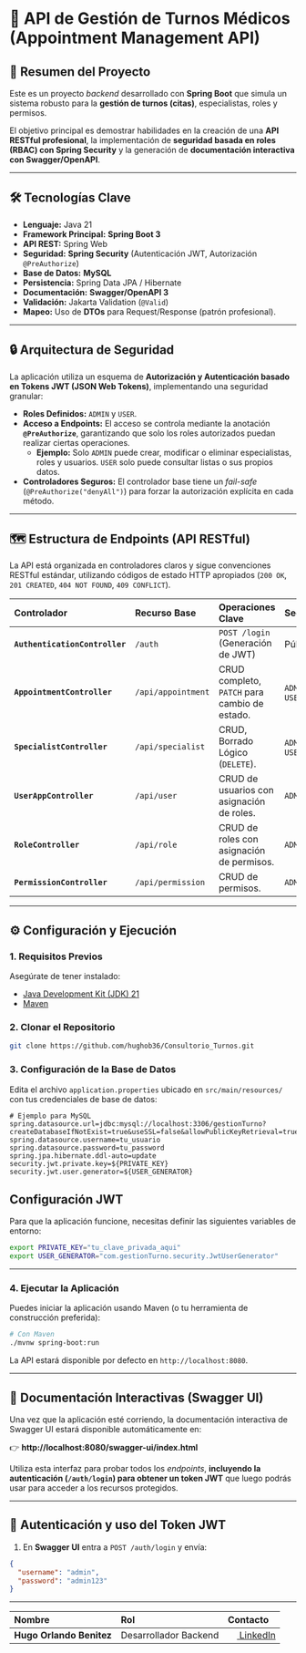 # 🏥 API de Gestión de Turnos Médicos (Appointment Management API)

## 🌟 Resumen del Proyecto

Este es un proyecto *backend* desarrollado con **Spring Boot** que simula un sistema robusto para la **gestión de turnos (citas)**, especialistas, roles y permisos.

El objetivo principal es demostrar habilidades en la creación de una **API RESTful profesional**, la implementación de **seguridad basada en roles (RBAC) con Spring Security** y la generación de **documentación interactiva con Swagger/OpenAPI**.

-----

## 🛠️ Tecnologías Clave

  * **Lenguaje:** Java 21
  * **Framework Principal:** **Spring Boot 3**
  * **API REST:** Spring Web
  * **Seguridad:** **Spring Security** (Autenticación JWT, Autorización `@PreAuthorize`)
  * **Base de Datos:** **MySQL**
  * **Persistencia:** Spring Data JPA / Hibernate
  * **Documentación:** **Swagger/OpenAPI 3**
  * **Validación:** Jakarta Validation (`@Valid`)
  * **Mapeo:** Uso de **DTOs** para Request/Response (patrón profesional).

-----

## 🔒 Arquitectura de Seguridad

La aplicación utiliza un esquema de **Autorización y Autenticación basado en Tokens JWT (JSON Web Tokens)**, implementando una seguridad granular:

  * **Roles Definidos:** `ADMIN` y `USER`.
  * **Acceso a Endpoints:** El acceso se controla mediante la anotación **`@PreAuthorize`**, garantizando que solo los roles autorizados puedan realizar ciertas operaciones.
      * **Ejemplo:** Solo `ADMIN` puede crear, modificar o eliminar especialistas, roles y usuarios. `USER` solo puede consultar listas o sus propios datos.
  * **Controladores Seguros:** El controlador base tiene un *fail-safe* (`@PreAuthorize("denyAll")`) para forzar la autorización explícita en cada método.

-----

## 🗺️ Estructura de Endpoints (API RESTful)

La API está organizada en controladores claros y sigue convenciones RESTful estándar, utilizando códigos de estado HTTP apropiados (`200 OK`, `201 CREATED`, `404 NOT FOUND`, `409 CONFLICT`).

| Controlador | Recurso Base | Operaciones Clave | Seguridad |
| :--- | :--- | :--- | :--- |
| **`AuthenticationController`** | `/auth` | `POST /login` (Generación de JWT) | Pública |
| **`AppointmentController`** | `/api/appointment` | CRUD completo, `PATCH` para cambio de estado. | `ADMIN`, `USER` |
| **`SpecialistController`** | `/api/specialist` | CRUD, Borrado Lógico (`DELETE`). | `ADMIN`, `USER` |
| **`UserAppController`** | `/api/user` | CRUD de usuarios con asignación de roles. | `ADMIN` |
| **`RoleController`** | `/api/role` | CRUD de roles con asignación de permisos. | `ADMIN` |
| **`PermissionController`** | `/api/permission` | CRUD de permisos. | `ADMIN` |

-----

## ⚙️ Configuración y Ejecución

### 1\. Requisitos Previos

Asegúrate de tener instalado:

  * [Java Development Kit (JDK) 21](https://www.oracle.com/java/technologies/javase/jdk21-archive-downloads.html)
  * [Maven](https://maven.apache.org/download.cgi) 

### 2\. Clonar el Repositorio

```bash
git clone https://github.com/hughob36/Consultorio_Turnos.git

```

### 3\. Configuración de la Base de Datos

Edita el archivo `application.properties` ubicado en `src/main/resources/` con tus credenciales de base de datos:

```properties
# Ejemplo para MySQL
spring.datasource.url=jdbc:mysql://localhost:3306/gestionTurno?createDatabaseIfNotExist=true&useSSL=false&allowPublicKeyRetrieval=true&serverTimezone=UTC
spring.datasource.username=tu_usuario
spring.datasource.password=tu_password
spring.jpa.hibernate.ddl-auto=update
security.jwt.private.key=${PRIVATE_KEY}
security.jwt.user.generator=${USER_GENERATOR}
```
## Configuración JWT

Para que la aplicación funcione, necesitas definir las siguientes variables de entorno:

```bash
export PRIVATE_KEY="tu_clave_privada_aqui"
export USER_GENERATOR="com.gestionTurno.security.JwtUserGenerator"
```

-----

### 4\. Ejecutar la Aplicación

Puedes iniciar la aplicación usando Maven (o tu herramienta de construcción preferida):

```bash
# Con Maven
./mvnw spring-boot:run
```

La API estará disponible por defecto en `http://localhost:8080`.

-----

## 📖 Documentación Interactivas (Swagger UI)

Una vez que la aplicación esté corriendo, la documentación interactiva de Swagger UI estará disponible automáticamente en:

👉 **http://localhost:8080/swagger-ui/index.html**

Utiliza esta interfaz para probar todos los *endpoints*, **incluyendo la autenticación (`/auth/login`) para obtener un token JWT** que luego podrás usar para acceder a los recursos protegidos.

-----

## 🔑 Autenticación y uso del Token JWT

1. En **Swagger UI** entra a `POST /auth/login` y envía:

```json
{
  "username": "admin",
  "password": "admin123"
}
```

-----


| Nombre                   | Rol                   | Contacto                                                                                                                                 |
| :----------------------- | :-------------------- | :--------------------------------------------------------------------------------------------------------------------------------------- |
| **Hugo Orlando Benitez** | Desarrollador Backend | [<img src="https://cdn-icons-png.flaticon.com/24/174/174857.png" width="16"/> LinkedIn](https://www.linkedin.com/in/hugo-benitez-hob36/) |

